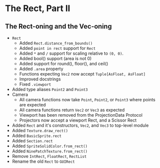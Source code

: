# The Rect, Part II
## The Rect-oning and the Vec-oning

- `Rect`
    - Added `Rect.distance_from_bounds()`
    - Added `point in rect` support for `Rect`
    - Added `*` and `/` support for scaling relative to `(0, 0)`.
    - Added bool() support (area is not 0)
    - Added support for round(), floor(), and ceil()
    - Added `.area` property
    - Functions expecting `Vec2` now accept `Tuple[AsFloat, AsFloat]`
    - Improved docstrings
    - Fixed `.viewport`
- Added type aliases `Point2` and `Point3`
- Camera
    - All camera functions now take `Point`, `Point2`, or `Point3` where points are expected
    - All camera functions return `Vec2` or `Vec3` as expected
    - Viewport has been removed from the ProjectionData Protocol
    - Projectors now accept a viewport Rect, and a Scissor Rect
- Added `Rect` and it's constructors, `Vec2`, and `Vec3` to top-level module
- Added `Texture.draw_rect()`
- Added `BasicSprite.rect`
- Added `Section.rect`
- Added `SpriteSolidColor.from_rect()`
- Added `NinePatchTexture.from_rect()`
- Remove `IntRect`, `FloatRect`, `RectList`
- Rename the old `Rect` to `GUIRect`
